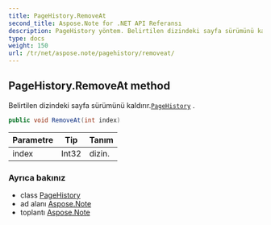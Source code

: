 ```yaml
---
title: PageHistory.RemoveAt
second_title: Aspose.Note for .NET API Referansı
description: PageHistory yöntem. Belirtilen dizindeki sayfa sürümünü kaldırır.PageHistory .
type: docs
weight: 150
url: /tr/net/aspose.note/pagehistory/removeat/
---
```

## PageHistory.RemoveAt method

Belirtilen dizindeki sayfa sürümünü kaldırır.[`PageHistory`](../) .

```csharp
public void RemoveAt(int index)
```

| Parametre | Tip | Tanım |
| --- | --- | --- |
| index | Int32 | dizin. |

### Ayrıca bakınız

* class [PageHistory](../)
* ad alanı [Aspose.Note](../../pagehistory/)
* toplantı [Aspose.Note](../../../)


